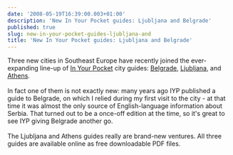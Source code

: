 ```yaml
---
date: '2008-05-19T16:39:00.003+01:00'
description: 'New In Your Pocket guides: Ljubljana and Belgrade'
published: true
slug: new-in-your-pocket-guides-ljubljana-and
title: 'New In Your Pocket guides: Ljubljana and Belgrade'
---
```


Three new cities in Southeast Europe have recently joined the ever-expanding line-up of <a href="http://www.inyourpocket.com/index.html">In Your Pocket</a> city guides: <a href="http://www.inyourpocket.com/serbia/city/belgrade.html">Belgrade</a>, <a href="http://www.inyourpocket.com/slovenia/city/Ljubljana.html">Ljubljana</a>, and <a href="http://www.inyourpocket.com/greece/city/athens.html">Athens</a>.<br /><br />In fact one of them is not exactly new: many years ago IYP published a guide to Belgrade, on which I relied during my first visit to the city - at that time it was almost the only source of English-language information about Serbia. That turned out to be a once-off edition at the time, so it's great to see IYP giving Belgrade another go. <br /><br />The Ljubljana and Athens guides really are brand-new ventures. All three guides are available online as free downloadable PDF files.